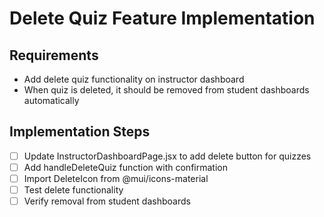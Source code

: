 # Delete Quiz Feature Implementation

## Requirements
- Add delete quiz functionality on instructor dashboard
- When quiz is deleted, it should be removed from student dashboards automatically

## Implementation Steps
- [ ] Update InstructorDashboardPage.jsx to add delete button for quizzes
- [ ] Add handleDeleteQuiz function with confirmation
- [ ] Import DeleteIcon from @mui/icons-material
- [ ] Test delete functionality
- [ ] Verify removal from student dashboards
